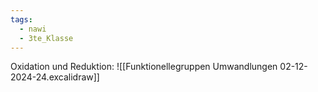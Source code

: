 ```yaml
---
tags:
  - nawi
  - 3te_Klasse
---
```

Oxidation und Reduktion:
![[Funktionellegruppen Umwandlungen 02-12-2024-24.excalidraw]]